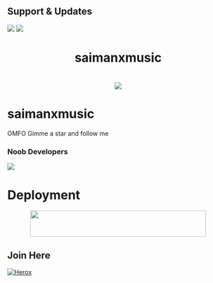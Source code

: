 ## Support & Updates 
<a href="https://t.me/saimanxmusic"><img src="https://img.shields.io/badge/Join-Group%20Support-blue.svg?style=for-the-badge&logo=Telegram"></a> <a href="https://t.me/Techno_saimanop"><img src="https://img.shields.io/badge/Join-Updates%20Channel-blue.svg?style=for-the-badge&logo=Telegram"></a>

  

<h1 align="center"><b>saimanxmusic</b></h1>

# <p align="center"><a href="https://github.com/herox-xd/saimanxmusic"><img src="https://github-readme-stats.vercel.app/api/pin?username=herox-xd&show_icons=true&theme=dracula&hide_border=true&repo=saimanxmusic"></a></p>
<p align="center">
    
    
# saimanxmusic
OMFO Gimme a star and follow me
    
    
### Noob Developers 
  <a href="https://t.me/girlsgang3"><img src="https://img.shields.io/badge/Piro%20 saiman-Green.svg?style=for-the-badge&logo=Python"></a>
    
    
    
# Deployment
    
<p align="center"><a href="https://heroku.com/deploy?template=https://github.com/herox-xd/saimanxmusic"> <img src="https://img.shields.io/badge/Deploy%20To%20Heroku-purple?style=for-the-badge&logo=heroku" width="400" height="60"/></a></p>

## Join Here 
[![Herox](https://telegra.ph/file/b9f38530315136d4bbe7c.jpg)](https://telegram.me/aboutez)




